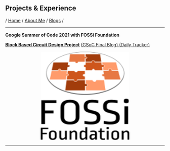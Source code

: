 ## Projects & Experience
/ [Home](/index) / [About Me](/about) / [Blogs](/blogs) / 
 
---

**Google Summer of Code 2021 with FOSSi Foundation** 

[**Block Based Circuit Design Project**](https://gsoc-block-based-circuit-design-site.netlify.app/)
[(GSoC Final Blog) ](/gsoc-final_blog) 
[ (Daily Tracker)](/gsoc-2021)

<p align="center">
    <img width="280" height="280" src="images/FOSSi.jpeg">
</p>

---
